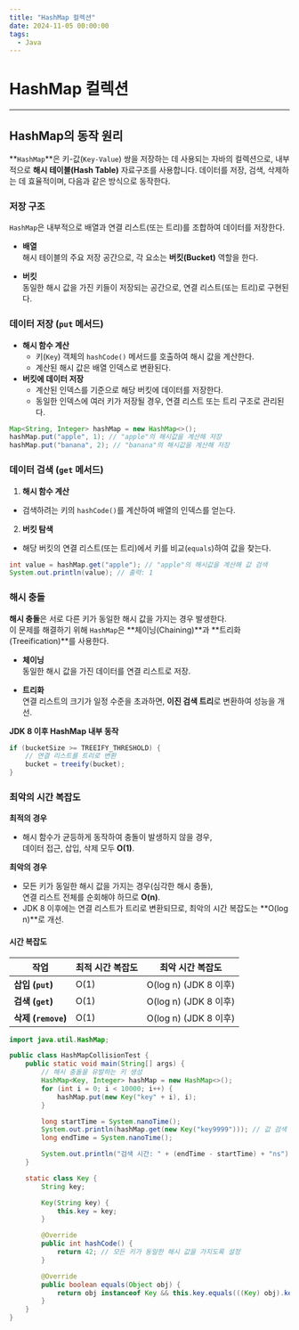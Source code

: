 ```yaml
---
title: "HashMap 컬렉션"
date: 2024-11-05 00:00:00
tags: 
  - Java
---
```



# HashMap 컬렉션

<hr>

## HashMap의 동작 원리

**`HashMap`**은 키-값(`Key-Value`) 쌍을 저장하는 데 사용되는 자바의 컬렉션으로, 내부적으로 **해시 테이블(Hash Table)** 자료구조를 사용합니다. 데이터를 저장, 검색, 삭제하는 데 효율적이며, 다음과 같은 방식으로 동작한다.

### 저장 구조

`HashMap`은 내부적으로 배열과 연결 리스트(또는 트리)를 조합하여 데이터를 저장한다.

- **배열**  
  해시 테이블의 주요 저장 공간으로, 각 요소는 **버킷(Bucket)** 역할을 한다.

- **버킷**  
  동일한 해시 값을 가진 키들이 저장되는 공간으로, 연결 리스트(또는 트리)로 구현된다.

### 데이터 저장 (`put` 메서드)

- **해시 함수 계산**
    - 키(`Key`) 객체의 `hashCode()` 메서드를 호출하여 해시 값을 계산한다.
    - 계산된 해시 값은 배열 인덱스로 변환된다.
- **버킷에 데이터 저장**
    - 계산된 인덱스를 기준으로 해당 버킷에 데이터를 저장한다.
    - 동일한 인덱스에 여러 키가 저장될 경우, 연결 리스트 또는 트리 구조로 관리된다.

```java
Map<String, Integer> hashMap = new HashMap<>();
hashMap.put("apple", 1); // "apple"의 해시값을 계산해 저장
hashMap.put("banana", 2); // "banana"의 해시값을 계산해 저장
```

### 데이터 검색 (`get` 메서드)

1. **해시 함수 계산**
- 검색하려는 키의 `hashCode()`를 계산하여 배열의 인덱스를 얻는다.

2. **버킷 탐색**
- 해당 버킷의 연결 리스트(또는 트리)에서 키를 비교(`equals`)하여 값을 찾는다.

```java
int value = hashMap.get("apple"); // "apple"의 해시값을 계산해 값 검색
System.out.println(value); // 출력: 1
```

### 해시 충돌

**해시 충돌**은 서로 다른 키가 동일한 해시 값을 가지는 경우 발생한다.  
이 문제를 해결하기 위해 `HashMap`은 **체이닝(Chaining)**과 **트리화(Treeification)**를 사용한다.

- **체이닝**  
  동일한 해시 값을 가진 데이터를 연결 리스트로 저장.

- **트리화**  
  연결 리스트의 크기가 일정 수준을 초과하면, **이진 검색 트리**로 변환하여 성능을 개선.

**JDK 8 이후 HashMap 내부 동작**

```java
if (bucketSize >= TREEIFY_THRESHOLD) {
    // 연결 리스트를 트리로 변환
    bucket = treeify(bucket);
}
```

### 최악의 시간 복잡도

**최적의 경우**
- 해시 함수가 균등하게 동작하여 충돌이 발생하지 않을 경우,  
  데이터 접근, 삽입, 삭제 모두 **O(1)**.

**최악의 경우**
- 모든 키가 동일한 해시 값을 가지는 경우(심각한 해시 충돌),  
  연결 리스트 전체를 순회해야 하므로 **O(n)**.
- JDK 8 이후에는 연결 리스트가 트리로 변환되므로, 최악의 시간 복잡도는 **O(log n)**로 개선.

#### 시간 복잡도

| **작업**         | **최적 시간 복잡도** | **최악 시간 복잡도**       |
|------------------|----------------------|---------------------------|
| **삽입 (`put`)** | O(1)                | O(log n) (JDK 8 이후)     |
| **검색 (`get`)** | O(1)                | O(log n) (JDK 8 이후)     |
| **삭제 (`remove`)** | O(1)              | O(log n) (JDK 8 이후)     |


```java
import java.util.HashMap;

public class HashMapCollisionTest {
    public static void main(String[] args) {
        // 해시 충돌을 유발하는 키 생성
        HashMap<Key, Integer> hashMap = new HashMap<>();
        for (int i = 0; i < 10000; i++) {
            hashMap.put(new Key("key" + i), i);
        }

        long startTime = System.nanoTime();
        System.out.println(hashMap.get(new Key("key9999"))); // 값 검색
        long endTime = System.nanoTime();

        System.out.println("검색 시간: " + (endTime - startTime) + "ns");
    }

    static class Key {
        String key;

        Key(String key) {
            this.key = key;
        }

        @Override
        public int hashCode() {
            return 42; // 모든 키가 동일한 해시 값을 가지도록 설정
        }

        @Override
        public boolean equals(Object obj) {
            return obj instanceof Key && this.key.equals(((Key) obj).key);
        }
    }
}
```
